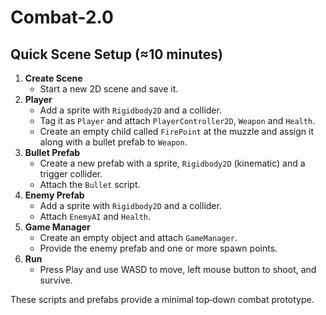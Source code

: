 # Combat-2.0

## Quick Scene Setup (≈10 minutes)

1. **Create Scene**
   - Start a new 2D scene and save it.
2. **Player**
   - Add a sprite with `Rigidbody2D` and a collider.
   - Tag it as `Player` and attach `PlayerController2D`, `Weapon` and `Health`.
   - Create an empty child called `FirePoint` at the muzzle and assign it along with a bullet prefab to `Weapon`.
3. **Bullet Prefab**
   - Create a new prefab with a sprite, `Rigidbody2D` (kinematic) and a trigger collider.
   - Attach the `Bullet` script.
4. **Enemy Prefab**
   - Add a sprite with `Rigidbody2D` and a collider.
   - Attach `EnemyAI` and `Health`.
5. **Game Manager**
   - Create an empty object and attach `GameManager`.
   - Provide the enemy prefab and one or more spawn points.
6. **Run**
   - Press Play and use WASD to move, left mouse button to shoot, and survive.

These scripts and prefabs provide a minimal top‑down combat prototype.
